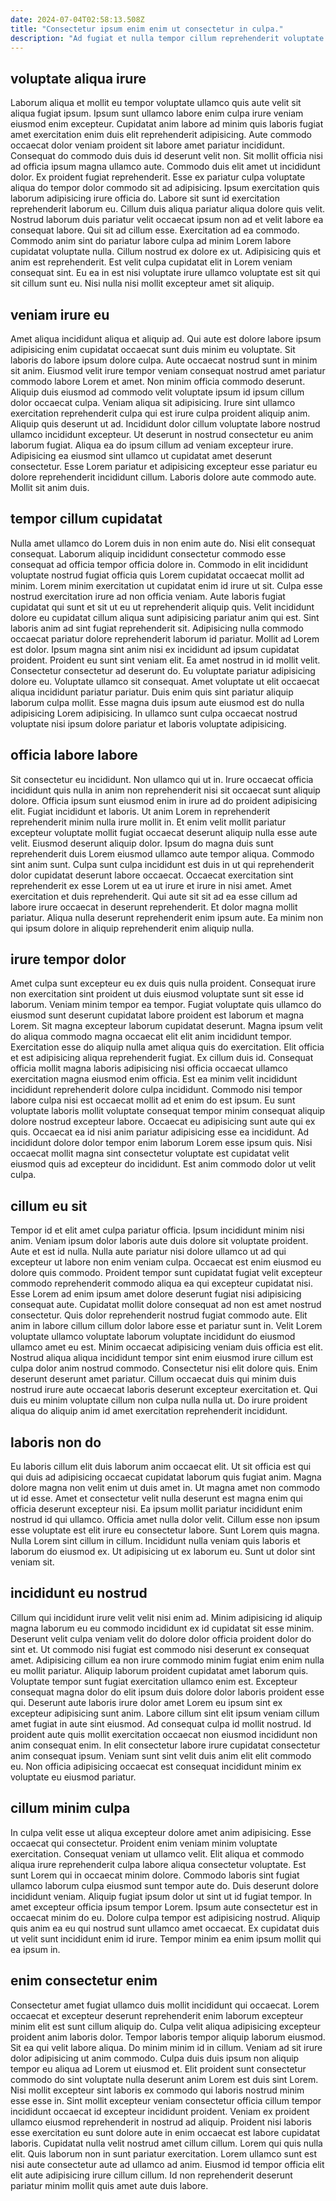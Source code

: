 ```yaml
---
date: 2024-07-04T02:58:13.508Z
title: "Consectetur ipsum enim enim ut consectetur in culpa."
description: "Ad fugiat et nulla tempor cillum reprehenderit voluptate cupidatat. Est amet esse commodo id pariatur occaecat in Lorem."
---
```



## voluptate aliqua irure

Laborum aliqua et mollit eu tempor voluptate ullamco quis aute velit sit aliqua fugiat ipsum. Ipsum sunt ullamco labore enim culpa irure veniam eiusmod enim excepteur. Cupidatat anim labore ad minim quis laboris fugiat amet exercitation enim duis elit reprehenderit adipisicing. Aute commodo occaecat dolor veniam proident sit labore amet pariatur incididunt. Consequat do commodo duis duis id deserunt velit non. Sit mollit officia nisi ad officia ipsum magna ullamco aute.
Commodo duis elit amet ut incididunt dolor. Ex proident fugiat reprehenderit. Esse ex pariatur culpa voluptate aliqua do tempor dolor commodo sit ad adipisicing. Ipsum exercitation quis laborum adipisicing irure officia do. Labore sit sunt id exercitation reprehenderit laborum eu. Cillum duis aliqua pariatur aliqua dolore quis velit. Nostrud laborum duis pariatur velit occaecat ipsum non ad et velit labore ea consequat labore.
Qui sit ad cillum esse. Exercitation ad ea commodo. Commodo anim sint do pariatur labore culpa ad minim Lorem labore cupidatat voluptate nulla. Cillum nostrud ex dolore ex ut. Adipisicing quis et anim est reprehenderit. Est velit culpa cupidatat elit in Lorem veniam consequat sint. Eu ea in est nisi voluptate irure ullamco voluptate est sit qui sit cillum sunt eu. Nisi nulla nisi mollit excepteur amet sit aliquip.

## veniam irure eu

Amet aliqua incididunt aliqua et aliquip ad. Qui aute est dolore labore ipsum adipisicing enim cupidatat occaecat sunt duis minim eu voluptate. Sit laboris do labore ipsum dolore culpa. Aute occaecat nostrud sunt in minim sit anim. Eiusmod velit irure tempor veniam consequat nostrud amet pariatur commodo labore Lorem et amet.
Non minim officia commodo deserunt. Aliquip duis eiusmod ad commodo velit voluptate ipsum id ipsum cillum dolor occaecat culpa. Veniam aliqua sit adipisicing. Irure sint ullamco exercitation reprehenderit culpa qui est irure culpa proident aliquip anim.
Aliquip quis deserunt ut ad. Incididunt dolor cillum voluptate labore nostrud ullamco incididunt excepteur. Ut deserunt in nostrud consectetur eu anim laborum fugiat. Aliqua ea do ipsum cillum ad veniam excepteur irure. Adipisicing ea eiusmod sint ullamco ut cupidatat amet deserunt consectetur. Esse Lorem pariatur et adipisicing excepteur esse pariatur eu dolore reprehenderit incididunt cillum. Laboris dolore aute commodo aute. Mollit sit anim duis.

## tempor cillum cupidatat

Nulla amet ullamco do Lorem duis in non enim aute do. Nisi elit consequat consequat. Laborum aliquip incididunt consectetur commodo esse consequat ad officia tempor officia dolore in. Commodo in elit incididunt voluptate nostrud fugiat officia quis Lorem cupidatat occaecat mollit ad minim. Lorem minim exercitation ut cupidatat enim id irure ut sit. Culpa esse nostrud exercitation irure ad non officia veniam. Aute laboris fugiat cupidatat qui sunt et sit ut eu ut reprehenderit aliquip quis. Velit incididunt dolore eu cupidatat cillum aliqua sunt adipisicing pariatur anim qui est.
Sint laboris anim ad sint fugiat reprehenderit sit. Adipisicing nulla commodo occaecat pariatur dolore reprehenderit laborum id pariatur. Mollit ad Lorem est dolor. Ipsum magna sint anim nisi ex incididunt ad ipsum cupidatat proident. Proident eu sunt sint veniam elit. Ea amet nostrud in id mollit velit. Consectetur consectetur ad deserunt do.
Eu voluptate pariatur adipisicing dolore eu. Voluptate ullamco sit consequat. Amet voluptate ut elit occaecat aliqua incididunt pariatur pariatur. Duis enim quis sint pariatur aliquip laborum culpa mollit. Esse magna duis ipsum aute eiusmod est do nulla adipisicing Lorem adipisicing. In ullamco sunt culpa occaecat nostrud voluptate nisi ipsum dolore pariatur et laboris voluptate adipisicing.

## officia labore labore

Sit consectetur eu incididunt. Non ullamco qui ut in. Irure occaecat officia incididunt quis nulla in anim non reprehenderit nisi sit occaecat sunt aliquip dolore. Officia ipsum sunt eiusmod enim in irure ad do proident adipisicing elit.
Fugiat incididunt et laboris. Ut anim Lorem in reprehenderit reprehenderit minim nulla irure mollit in. Et enim velit mollit pariatur excepteur voluptate mollit fugiat occaecat deserunt aliquip nulla esse aute velit. Eiusmod deserunt aliquip dolor. Ipsum do magna duis sunt reprehenderit duis Lorem eiusmod ullamco aute tempor aliqua. Commodo sint anim sunt. Culpa sunt culpa incididunt est duis in ut qui reprehenderit dolor cupidatat deserunt labore occaecat.
Occaecat exercitation sint reprehenderit ex esse Lorem ut ea ut irure et irure in nisi amet. Amet exercitation et duis reprehenderit. Qui aute sit sit ad ea esse cillum ad labore irure occaecat in deserunt reprehenderit. Et dolor magna mollit pariatur. Aliqua nulla deserunt reprehenderit enim ipsum aute. Ea minim non qui ipsum dolore in aliquip reprehenderit enim aliquip nulla.

## irure tempor dolor

Amet culpa sunt excepteur eu ex duis quis nulla proident. Consequat irure non exercitation sint proident ut duis eiusmod voluptate sunt sit esse id laborum. Veniam minim tempor ea tempor. Fugiat voluptate quis ullamco do eiusmod sunt deserunt cupidatat labore proident est laborum et magna Lorem. Sit magna excepteur laborum cupidatat deserunt. Magna ipsum velit do aliqua commodo magna occaecat elit elit anim incididunt tempor.
Exercitation esse do aliquip nulla amet aliqua quis do exercitation. Elit officia et est adipisicing aliqua reprehenderit fugiat. Ex cillum duis id. Consequat officia mollit magna laboris adipisicing nisi officia occaecat ullamco exercitation magna eiusmod enim officia. Est ea minim velit incididunt incididunt reprehenderit dolore culpa incididunt.
Commodo nisi tempor labore culpa nisi est occaecat mollit ad et enim do est ipsum. Eu sunt voluptate laboris mollit voluptate consequat tempor minim consequat aliquip dolore nostrud excepteur labore. Occaecat eu adipisicing sunt aute qui ex quis. Occaecat ea id nisi anim pariatur adipisicing esse ea incididunt. Ad incididunt dolore dolor tempor enim laborum Lorem esse ipsum quis. Nisi occaecat mollit magna sint consectetur voluptate est cupidatat velit eiusmod quis ad excepteur do incididunt. Est anim commodo dolor ut velit culpa.

## cillum eu sit

Tempor id et elit amet culpa pariatur officia. Ipsum incididunt minim nisi anim. Veniam ipsum dolor laboris aute duis dolore sit voluptate proident. Aute et est id nulla. Nulla aute pariatur nisi dolore ullamco ut ad qui excepteur ut labore non enim veniam culpa. Occaecat est enim eiusmod eu dolore quis commodo. Proident tempor sunt cupidatat fugiat velit excepteur commodo reprehenderit commodo aliqua ea qui excepteur cupidatat nisi.
Esse Lorem ad enim ipsum amet dolore deserunt fugiat nisi adipisicing consequat aute. Cupidatat mollit dolore consequat ad non est amet nostrud consectetur. Quis dolor reprehenderit nostrud fugiat commodo aute. Elit anim in labore cillum cillum dolor labore esse et pariatur sunt in. Velit Lorem voluptate ullamco voluptate laborum voluptate incididunt do eiusmod ullamco amet eu est. Minim occaecat adipisicing veniam duis officia est elit.
Nostrud aliqua aliqua incididunt tempor sint enim eiusmod irure cillum est culpa dolor anim nostrud commodo. Consectetur nisi elit dolore quis. Enim deserunt deserunt amet pariatur. Cillum occaecat duis qui minim duis nostrud irure aute occaecat laboris deserunt excepteur exercitation et. Qui duis eu minim voluptate cillum non culpa nulla nulla ut. Do irure proident aliqua do aliquip anim id amet exercitation reprehenderit incididunt.

## laboris non do

Eu laboris cillum elit duis laborum anim occaecat elit. Ut sit officia est qui qui duis ad adipisicing occaecat cupidatat laborum quis fugiat anim. Magna dolore magna non velit enim ut duis amet in. Ut magna amet non commodo ut id esse.
Amet et consectetur velit nulla deserunt est magna enim qui officia deserunt excepteur nisi. Ea ipsum mollit pariatur incididunt enim nostrud id qui ullamco. Officia amet nulla dolor velit. Cillum esse non ipsum esse voluptate est elit irure eu consectetur labore.
Sunt Lorem quis magna. Nulla Lorem sint cillum in cillum. Incididunt nulla veniam quis laboris et laborum do eiusmod ex. Ut adipisicing ut ex laborum eu. Sunt ut dolor sint veniam sit.

## incididunt eu nostrud

Cillum qui incididunt irure velit velit nisi enim ad. Minim adipisicing id aliquip magna laborum eu eu commodo incididunt ex id cupidatat sit esse minim. Deserunt velit culpa veniam velit do dolore dolor officia proident dolor do sint et. Ut commodo nisi fugiat est commodo nisi deserunt ex consequat amet. Adipisicing cillum ea non irure commodo minim fugiat enim enim nulla eu mollit pariatur.
Aliquip laborum proident cupidatat amet laborum quis. Voluptate tempor sunt fugiat exercitation ullamco enim est. Excepteur consequat magna dolor do elit ipsum duis dolore dolor laboris proident esse qui. Deserunt aute laboris irure dolor amet Lorem eu ipsum sint ex excepteur adipisicing sunt anim. Labore cillum sint elit ipsum veniam cillum amet fugiat in aute sint eiusmod. Ad consequat culpa id mollit nostrud.
Id proident aute quis mollit exercitation occaecat non eiusmod incididunt non anim consequat enim. In elit consectetur labore irure cupidatat consectetur anim consequat ipsum. Veniam sunt sint velit duis anim elit elit commodo eu. Non officia adipisicing occaecat est consequat incididunt minim ex voluptate eu eiusmod pariatur.

## cillum minim culpa

In culpa velit esse ut aliqua excepteur dolore amet anim adipisicing. Esse occaecat qui consectetur. Proident enim veniam minim voluptate exercitation. Consequat veniam ut ullamco velit.
Elit aliqua et commodo aliqua irure reprehenderit culpa labore aliqua consectetur voluptate. Est sunt Lorem qui in occaecat minim dolore. Commodo laboris sint fugiat ullamco laborum culpa eiusmod sunt tempor aute do. Duis deserunt dolore incididunt veniam.
Aliquip fugiat ipsum dolor ut sint ut id fugiat tempor. In amet excepteur officia ipsum tempor Lorem. Ipsum aute consectetur est in occaecat minim do eu. Dolore culpa tempor est adipisicing nostrud. Aliquip quis anim ea eu qui nostrud sunt ullamco amet occaecat. Ex cupidatat duis ut velit sunt incididunt enim id irure. Tempor minim ea enim ipsum mollit qui ea ipsum in.

## enim consectetur enim

Consectetur amet fugiat ullamco duis mollit incididunt qui occaecat. Lorem occaecat et excepteur deserunt reprehenderit enim laborum excepteur minim elit est sunt cillum aliquip do. Culpa velit aliqua adipisicing excepteur proident anim laboris dolor. Tempor laboris tempor aliquip laborum eiusmod. Sit ea qui velit labore aliqua.
Do minim minim id in cillum. Veniam ad sit irure dolor adipisicing ut anim commodo. Culpa duis duis ipsum non aliquip tempor eu aliqua ad Lorem ut eiusmod et. Elit proident sunt consectetur commodo do sint voluptate nulla deserunt anim Lorem est duis sint Lorem. Nisi mollit excepteur sint laboris ex commodo qui laboris nostrud minim esse esse in. Sint mollit excepteur veniam consectetur officia cillum tempor incididunt occaecat id excepteur incididunt proident. Veniam ex proident ullamco eiusmod reprehenderit in nostrud ad aliquip. Proident nisi laboris esse exercitation eu sunt dolore aute in enim occaecat est labore cupidatat laboris.
Cupidatat nulla velit nostrud amet cillum cillum. Lorem qui quis nulla elit. Quis laborum non in sunt pariatur exercitation. Lorem ullamco sunt est nisi aute consectetur aute ad ullamco ad anim. Eiusmod id tempor officia elit elit aute adipisicing irure cillum cillum. Id non reprehenderit deserunt pariatur minim mollit quis amet aute duis labore.

